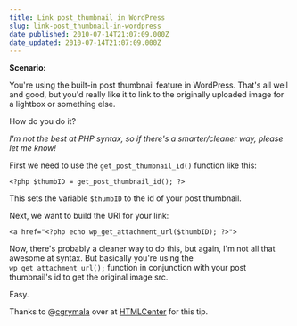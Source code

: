 ```yaml
---
title: Link post_thumbnail in WordPress
slug: link-post_thumbnail-in-wordpress
date_published: 2010-07-14T21:07:09.000Z
date_updated: 2010-07-14T21:07:09.000Z
---
```


**Scenario:**

You're using the built-in post thumbnail feature in WordPress. That's all well and good, but you'd really like it to link to the originally uploaded image for a lightbox or something else.

How do you do it?

*I'm not the best at PHP syntax, so if there's a smarter/cleaner way, please let me know!*

First we need to use the `get_post_thumbnail_id()` function like this:

    <?php $thumbID = get_post_thumbnail_id(); ?>

This sets the variable `$thumbID` to the id of your post thumbnail.

Next, we want to build the URI for your link:

    <a href="<?php echo wp_get_attachment_url($thumbID); ?>">

Now, there's probably a cleaner way to do this, but again, I'm not all that awesome at syntax. But basically you're using the `wp_get_attachment_url();` function in conjunction with your post thumbnail's id to get the original image src.

Easy.

Thanks to @[cgrymala](http://twitter.com/cgrymala) over at [HTMLCenter](http://www.htmlcenter.com/) for this tip.
